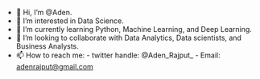- 👋 Hi, I’m @Aden.
- 👀 I’m interested in Data Science.
- 🌱 I’m currently learning Python, Machine Learning, and Deep Learning.
- 💞️ I’m looking to collaborate with Data Analytics, Data scientists, and Business Analysts.
- 📫 How to reach me:
        - twitter handle: @Aden_Rajput_
        - Email: adenrajput@gmail.com

<!---
AdenRajput/AdenRajput is a ✨ special ✨ repository because its `README.md` (this file) appears on your GitHub profile.
You can click the Preview link to take a look at your changes.
--->
